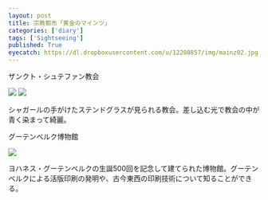 ```yaml
---
layout: post
title: 宗教都市「黄金のマインツ」
categories: ['diary']
tags: ['Sightseeing']
published: True
eyecatch: https://dl.dropboxusercontent.com/u/12208857/img/mainz02.jpg
---
```


<p class="injection-center">ザンクト・シュテファン教会</p>

<img src="https://dl.dropboxusercontent.com/u/12208857/img/mainz01.jpg" class="image-on-frame image-fade">

<img src="https://dl.dropboxusercontent.com/u/12208857/img/mainz02.jpg" class="image-on-frame image-fade">

シャガールの手がけたステンドグラスが見られる教会。差し込む光で教会の中が青く染まって綺麗。

<p class="injection-center">グーテンベルク博物館</p>

<img src="https://dl.dropboxusercontent.com/u/12208857/img/mainz03.jpg" class="image-on-frame image-fade">

ヨハネス・グーテンベルクの生誕500回を記念して建てられた博物館。グーテンベルクによる活版印刷の発明や、古今東西の印刷技術について知ることができる。